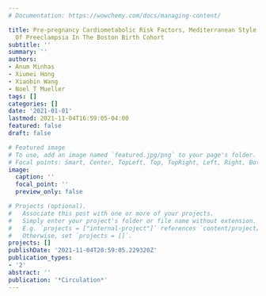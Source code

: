 ```yaml
---
# Documentation: https://wowchemy.com/docs/managing-content/

title: Pre-pregnancy Cardiometabolic Risk Factors, Mediterranean Style Diet, And Risk
  Of Preeclampsia In The Boston Birth Cohort
subtitle: ''
summary: ''
authors:
- Anum Minhas
- Xiumei Hong
- Xiaobin Wang
- Noel T Mueller
tags: []
categories: []
date: '2021-01-01'
lastmod: 2021-11-04T16:59:05-04:00
featured: false
draft: false

# Featured image
# To use, add an image named `featured.jpg/png` to your page's folder.
# Focal points: Smart, Center, TopLeft, Top, TopRight, Left, Right, BottomLeft, Bottom, BottomRight.
image:
  caption: ''
  focal_point: ''
  preview_only: false

# Projects (optional).
#   Associate this post with one or more of your projects.
#   Simply enter your project's folder or file name without extension.
#   E.g. `projects = ["internal-project"]` references `content/project/deep-learning/index.md`.
#   Otherwise, set `projects = []`.
projects: []
publishDate: '2021-11-04T20:59:05.229320Z'
publication_types:
- '2'
abstract: ''
publication: '*Circulation*'
---
```

